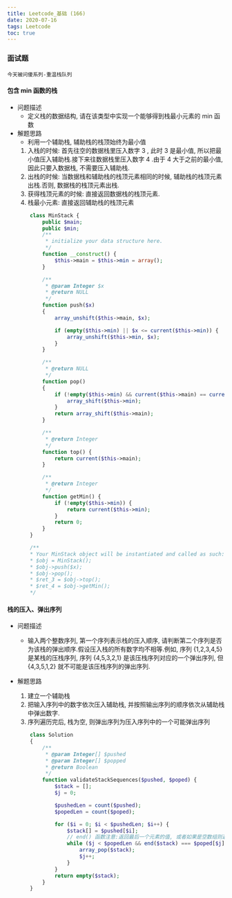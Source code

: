 ```yaml
---
title: Leetcode_基础 (166)
date: 2020-07-16
tags: Leetcode
toc: true
---
```


### 面试题
    今天被问傻系列-重温栈队列

<!-- more -->

#### 包含 min 函数的栈
- 问题描述
    * 定义栈的数据结构, 请在该类型中实现一个能够得到栈最小元素的 min 函数
- 解题思路 
    * 利用一个辅助栈, 辅助栈的栈顶始终为最小值
    1. 入栈的时候: 首先往空的数据栈里压入数字 3 , 此时 3 是最小值, 所以把最小值压入辅助栈.接下来往数据栈里压入数字 4 .由于 4 大于之前的最小值, 因此只要入数据栈, 不需要压入辅助栈.
    2. 出栈的时候: 当数据栈和辅助栈的栈顶元素相同的时候, 辅助栈的栈顶元素出栈.否则, 数据栈的栈顶元素出栈.
    3. 获得栈顶元素的时候: 直接返回数据栈的栈顶元素.
    4. 栈最小元素: 直接返回辅助栈的栈顶元素
    ```php
        class MinStack {
            public $main;
            public $min;
            /**
             * initialize your data structure here.
             */
            function __construct() {
                $this->main = $this->min = array();
            }

            /**
             * @param Integer $x
             * @return NULL
             */
            function push($x) 
            {
                array_unshift($this->main, $x);

                if (empty($this->min) || $x <= current($this->min)) {
                    array_unshift($this->min, $x);
                }
            }

            /**
             * @return NULL
             */
            function pop() 
            {
                if (!empty($this->min) && current($this->main) == current($this->min)) {
                    array_shift($this->min);
                }
                return array_shift($this->main);
            }

            /**
             * @return Integer
             */
            function top() {
                return current($this->main);
            }

            /**
             * @return Integer
             */
            function getMin() {
                if (!empty($this->min)) {
                    return current($this->min);
                }
                return 0;
            }
        }

        /**
        * Your MinStack object will be instantiated and called as such:
        * $obj = MinStack();
        * $obj->push($x);
        * $obj->pop();
        * $ret_3 = $obj->top();
        * $ret_4 = $obj->getMin();
        */
    ```

#### 栈的压入、弹出序列
- 问题描述
    * 输入两个整数序列, 第一个序列表示栈的压入顺序, 请判断第二个序列是否为该栈的弹出顺序.假设压入栈的所有数字均不相等.例如, 序列 {1,2,3,4,5} 是某栈的压栈序列, 序列 {4,5,3,2,1} 是该压栈序列对应的一个弹出序列, 但 {4,3,5,1,2} 就不可能是该压栈序列的弹出序列.
- 解题思路
    1. 建立一个辅助栈
    2. 把输入序列中的数字依次压入辅助栈, 并按照输出序列的顺序依次从辅助栈中弹出数字.
    3. 序列遍历完后, 栈为空, 则弹出序列为压入序列中的一个可能弹出序列

    ```php
        class Solution 
        {
            /**
             * @param Integer[] $pushed
             * @param Integer[] $popped
             * @return Boolean
             */
            function validateStackSequences($pushed, $poped) {
                $stack = [];
                $j = 0;

                $pushedLen = count($pushed);
                $popedLen = count($poped);

                for ($i = 0; $i < $pushedLen; $i++) {
                    $stack[] = $pushed[$i];
                    // end() 函数注意:返回最后一个元素的值, 或者如果是空数组则返回 FALSE.
                    while ($j < $popedLen && end($stack) === $poped[$j]) {
                        array_pop($stack);
                        $j++;
                    }
                }
                return empty($stack);
            }
        }
    ``` 

